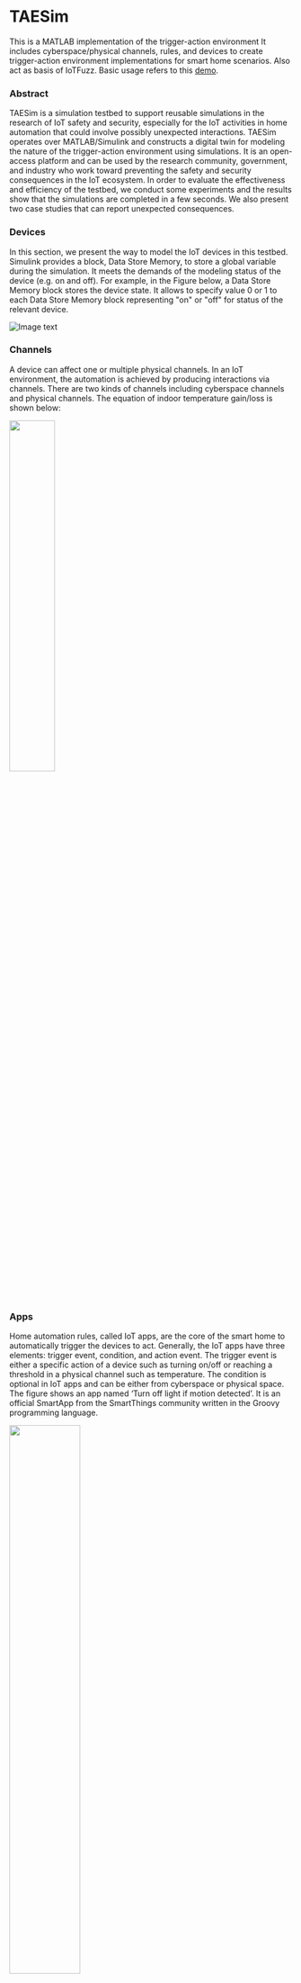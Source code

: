 
# TAESim
This is a MATLAB implementation of the trigger-action environment
It includes cyberspace/physical channels, rules, and devices to create trigger-action environment implementations for smart home scenarios.
Also act as basis of IoTFuzz. Basic usage refers to this [demo](https://www.youtube.com/watch?v=vO7y6Rm1vg8).


### Abstract
TAESim is a simulation testbed to support reusable simulations in the research of IoT safety and security, especially for the IoT activities in home automation that could involve possibly unexpected interactions. TAESim operates over MATLAB/Simulink and constructs a digital twin for modeling the nature of the trigger-action environment using simulations. It is an open-access platform and can be used by the research community, government, and industry who work toward preventing the safety and security consequences in the IoT ecosystem. In order to evaluate the effectiveness and efficiency of the testbed, we conduct some experiments and the results show that the simulations are completed in a few seconds. We also present two case studies that can report unexpected consequences.


### Devices
In this section, we present the way to model the IoT devices in this testbed. Simulink provides a block, Data Store Memory, to store a global variable during the simulation. It meets the demands of the modeling status of the device (e.g. on and off). For example, in the Figure below, a Data Store Memory block stores the device state. It allows to specify value 0 or 1 to each Data Store Memory block representing "on" or "off" for status of the relevant device. 

![Image text](https://github.com/XinboPHD/PhD_thesis/blob/main/TAESim/images/AC.png)

### Channels
A device can affect one or multiple physical channels. In an IoT environment, the automation is achieved by producing interactions via channels. There are two kinds of channels including cyberspace channels and physical channels. The equation of indoor temperature gain/loss is shown below:

<img src="https://github.com/XinboPHD/PhD_thesis/blob/main/TAESim/images/temperature%20loss.jpg" width="40%" >


### Apps
Home automation rules, called IoT apps, are the core of the smart home to automatically trigger the devices to act. Generally, the IoT apps have three elements: trigger event, condition, and action event. The trigger event is either a specific action of a device such as turning on/off or reaching a threshold in a physical channel such as temperature. The condition is optional in IoT apps and can be either from cyberspace or physical space. The figure shows an app named ‘Turn off light if motion detected’. It is an official SmartApp from the SmartThings community written in the Groovy programming language.

<img src="https://github.com/XinboPHD/PhD_thesis/blob/main/TAESim/images/app.jpg" width="50%" >




# Installation 

TAESim is supported by MATLAB/Simulink. 

The following instructions assume you are using Python 3 and a Debian-based (like Ubuntu) installation.

.. note::

   MATLAB/Simlink is commercial product developed by MathWorks. You may have to purchace liciences or apply access from institutions and universities for academic purpose.


### Parameters

By default, TAESim has default values for the parameters. We use the default parameters for evaulation. Please refer to parameters [here](https://github.com/XinboPHD/PhD_thesis/blob/main/TAESim/data.m) or find more details in [paper](https://beauban.github.io/papers/TAESim.pdf).



# License
---------

This project is licensed under the MIT License - see the [![License: MIT](https://img.shields.io/badge/License-MIT-yellow.svg)](https://opensource.org/licenses/MIT)
 file for details.
